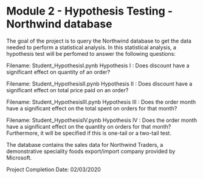 
# Module 2 -  Hypothesis Testing - Northwind database

The goal of the project is to query the Northwind database to get the data needed to perform a statistical analysis. In this statistical analysis, a hypothesis test will be perfomed to answer the following questions:

Filename:  Student_HypothesisI.pynb
Hypothesis I : Does discount have a significant effect on quantity of an order?


Filename:  Student_HypothesisII.pynb
Hypothesis II : Does discount have a significant effect on total price paid on an order?

Filename:  Student_HypothesisIII.pynb
Hypothesis III : Does the order month have a significant effect on the total spent on orders for that month?

Filename:  Student_HypothesisIV.pynb
Hypothesis IV : Does the order month have a significant effect on the quantity on orders for that month?
Furthermore, it will be specified if this is one-tail or a two-tail test.

The database contains the sales data for Northwind Traders, a demonstrative speciality foods export/import company provided by Microsoft.

Project Completion Date:  02/03/2020

